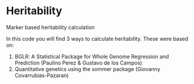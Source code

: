 # Heritability
Marker based heritability calculation

In this code you will find 3 ways to calculate heritability. These were based on:

1. BGLR: A Statistical Package for Whole Genome Regression and Prediction (Paulino Perez & Gustavo de los Campos)
2. Quantitative genetics using the sommer package (Giovanny Covarrubias-Pazaran)

